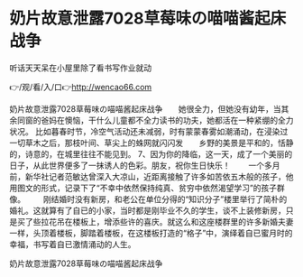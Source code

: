 # 奶片故意泄露7028草莓味の喵喵酱起床战争
听话天天呆在小屋里除了看书写作业就动

👉/观/看/入/口👉http://wencao66.com

奶片故意泄露7028草莓味の喵喵酱起床战争　　她很全力，但她没有幼年，当其余同窗的爸妈在懊恼，干什么儿童都不全力读书的功夫，她都活在一种紧绷的全力状况。
比如暮春时节，冷空气活动还未减弱，时有蒙蒙春雾如潮涌动，在浸染过一切草木之后，那枝叶间、草尖上的蛛网就闪闪发　　乡野的美景是平和的，恬静的，诗意的，在城里往往不能见到。
	7、因为你的降临，这一天，成了一个美丽的日子，从此世界便多了一抹诱人的色彩。朋友，祝你生日快乐！
　　一个多月前，新华社记者范敏达曾深入大凉山，近距离接触了许多如苦依五木般的孩子，他用图文的形式，记录下了“不幸中依然保持纯真、贫穷中依然渴望学习”的孩子群像。
　　刚结婚时没有新房，和老公在单位分得的“知识分子”楼里举行了简朴的婚礼。这就算有了自已的小家，当时都是刚毕业不久的学生，谈不上装修新房，只是买了些拉花吊在楼板上，增添些许的喜庆。就这么和这座楼群里的许多新婚夫妻一样，头顶着楼板，脚踏着楼板，在这楼板打造的“格子”中，演绎着自已蜜月时的幸福，书写着自已激情涌动的人生。

奶片故意泄露7028草莓味の喵喵酱起床战争
